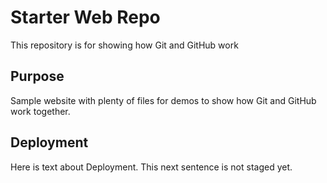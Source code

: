 # Starter Web Repo

This repository is for showing how Git and GitHub work

## Purpose

Sample website with plenty of files for demos to show how Git and GitHub work together.

## Deployment

Here is text about Deployment. This next sentence is not staged yet.